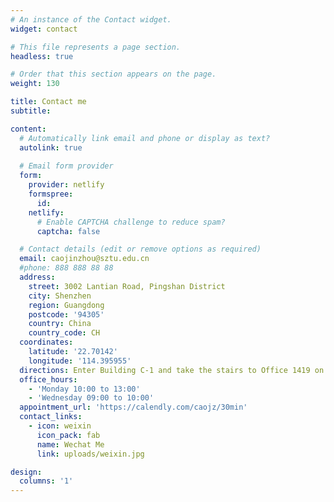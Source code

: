 ```yaml
---
# An instance of the Contact widget.
widget: contact

# This file represents a page section.
headless: true

# Order that this section appears on the page.
weight: 130

title: Contact me
subtitle:

content:
  # Automatically link email and phone or display as text?
  autolink: true
  
  # Email form provider
  form:
    provider: netlify
    formspree:
      id:
    netlify:
      # Enable CAPTCHA challenge to reduce spam?
      captcha: false

  # Contact details (edit or remove options as required)
  email: caojinzhou@sztu.edu.cn
  #phone: 888 888 88 88
  address:
    street: 3002 Lantian Road, Pingshan District
    city: Shenzhen
    region: Guangdong
    postcode: '94305'
    country: China
    country_code: CH
  coordinates:
    latitude: '22.70142'
    longitude: '114.395955'
  directions: Enter Building C-1 and take the stairs to Office 1419 on Floor 14 (my personal office) and Office 122 on Floor 1 (group office).
  office_hours:
    - 'Monday 10:00 to 13:00'
    - 'Wednesday 09:00 to 10:00'
  appointment_url: 'https://calendly.com/caojz/30min'
  contact_links:
    - icon: weixin
      icon_pack: fab
      name: Wechat Me
      link: uploads/weixin.jpg

design:
  columns: '1'
---
```

